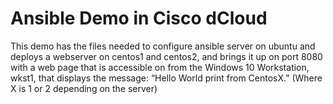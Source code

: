 # Ansible Demo in Cisco dCloud

This demo has the files needed to configure ansible server on ubuntu and deploys a webserver on centos1 and centos2, and brings it up on port 8080 with a web page that is accessible on from the Windows 10 Workstation, wkst1, that displays the message: “Hello World print from CentosX.” (Where X is 1 or 2 depending on the server)
